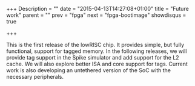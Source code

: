 +++
Description = ""
date = "2015-04-13T14:27:08+01:00"
title = "Future work"
parent = ""
prev = "fpga"
next = "fpga-bootimage"
showdisqus = true

+++

This is the first release of the lowRISC chip. It provides simple,
but fully functional, support for tagged memory. In the following
releases, we will provide tag support in the Spike simulator and add
support for the L2 cache. We will also explore better ISA and core
support for tags. Current work is also developing an untethered version
of the SoC with the necessary peripherals.

